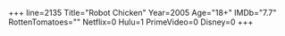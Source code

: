 +++
line=2135
Title="Robot Chicken"
Year=2005
Age="18+"
IMDb="7.7"
RottenTomatoes=""
Netflix=0
Hulu=1
PrimeVideo=0
Disney=0
+++

